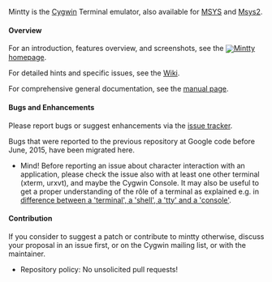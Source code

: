 Mintty is the [Cygwin](http://cygwin.com) Terminal emulator, 
also available for [MSYS](http://mingw.org/wiki/MSYS) 
and [Msys2](https://github.com/msys2).

#### Overview ####

For an introduction, features overview, and screenshots, see the 
[<img align=absmiddle src=icon/terminal.ico>Mintty homepage](http://mintty.github.io/).

For detailed hints and specific issues, see the [Wiki](https://github.com/mintty/mintty/wiki).

For comprehensive general documentation, see the [manual page](http://mintty.github.io/mintty.1.html).

#### Bugs and Enhancements ####

Please report bugs or suggest enhancements via the [issue tracker](https://github.com/mintty/mintty/issues).

Bugs that were reported to the previous repository at Google code before June, 2015, have been migrated here.

  * Mind! Before reporting an issue about character interaction with an application, please check the issue also with at least one other terminal (xterm, urxvt), and maybe the Cygwin Console. 
    It may also be useful to get a proper understanding of the rôle of a terminal as explained e.g. in [difference between a 'terminal', a 'shell', a 'tty' and a 'console'](http://unix.stackexchange.com/questions/4126/what-is-the-exact-difference-between-a-terminal-a-shell-a-tty-and-a-con).

#### Contribution ####

If you consider to suggest a patch or contribute to mintty otherwise, discuss your proposal in an issue first, or on the Cygwin mailing list, or with the maintainer.

  * Repository policy: No unsolicited pull requests!
